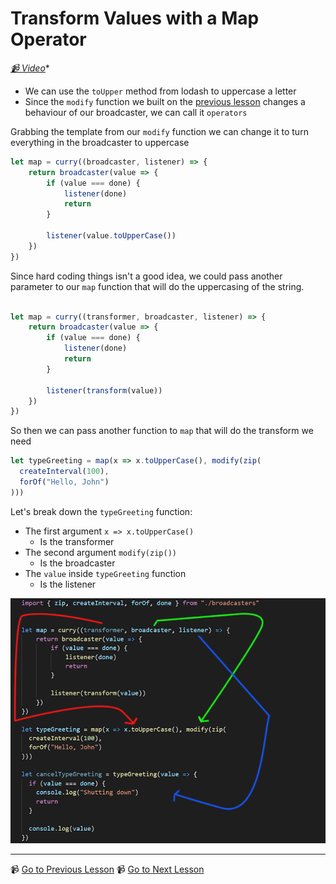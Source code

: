 # Transform Values with a Map Operator

*[📹 Video](https://egghead.io/lessons/egghead-transform-values-with-a-map-operator)**


- We can use the `toUpper` method from lodash to uppercase a letter
-  Since the `modify` function we built on the [previous lesson](https://egghead.io/lessons/egghead-create-an-operator-function-to-modify-behaviors) changes a behaviour of our broadcaster, we can call it `operators`

Grabbing the template from our `modify` function we can change it to turn everything in the broadcaster to uppercase

```javascript
let map = curry((broadcaster, listener) => {
	return broadcaster(value => {
		if (value === done) {
			listener(done)
			return
		}
		
		listener(value.toUpperCase())
	})
})

```

Since hard coding things isn't a good idea, we could pass another parameter to our `map` function that will do the uppercasing of the string.

```javascript

let map = curry((transformer, broadcaster, listener) => {
	return broadcaster(value => {
		if (value === done) {
			listener(done)
			return
		}
		
		listener(transform(value))
	})
})

```

So then we can pass another function to `map` that will do the transform we need

```javascript
let typeGreeting = map(x => x.toUpperCase(), modify(zip(
  createInterval(100),
  forOf("Hello, John")
)))

```

Let's break down the `typeGreeting` function:

- The first argument `x => x.toUpperCase()`
	- Is the transformer
-  The second argument `modify(zip())`
	-  Is the broadcaster
-  The `value` inside `typeGreeting` function
	-  Is the listener

![](../images/map.png)

---

📹 [Go to Previous Lesson](https://egghead.io/lessons/egghead-create-an-operator-function-to-modify-behaviors)
📹 [Go to Next Lesson](https://egghead.io/lessons/egghead-prevent-certain-values-with-a-filter-operator)
